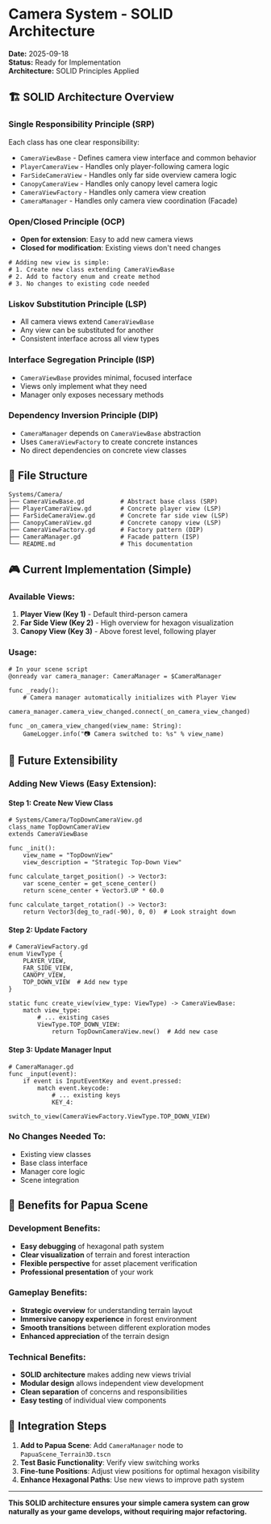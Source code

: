 # Camera System - SOLID Architecture

**Date:** 2025-09-18  
**Status:** Ready for Implementation  
**Architecture:** SOLID Principles Applied  

## 🏗️ **SOLID Architecture Overview**

### **Single Responsibility Principle (SRP)**
Each class has one clear responsibility:
- `CameraViewBase` - Defines camera view interface and common behavior
- `PlayerCameraView` - Handles only player-following camera logic
- `FarSideCameraView` - Handles only far side overview camera logic
- `CanopyCameraView` - Handles only canopy level camera logic
- `CameraViewFactory` - Handles only camera view creation
- `CameraManager` - Handles only camera view coordination (Facade)

### **Open/Closed Principle (OCP)**
- **Open for extension**: Easy to add new camera views
- **Closed for modification**: Existing views don't need changes

```gdscript
# Adding new view is simple:
# 1. Create new class extending CameraViewBase
# 2. Add to factory enum and create method
# 3. No changes to existing code needed
```

### **Liskov Substitution Principle (LSP)**
- All camera views extend `CameraViewBase`
- Any view can be substituted for another
- Consistent interface across all view types

### **Interface Segregation Principle (ISP)**
- `CameraViewBase` provides minimal, focused interface
- Views only implement what they need
- Manager only exposes necessary methods

### **Dependency Inversion Principle (DIP)**
- `CameraManager` depends on `CameraViewBase` abstraction
- Uses `CameraViewFactory` to create concrete instances
- No direct dependencies on concrete view classes

## 📁 **File Structure**

```
Systems/Camera/
├── CameraViewBase.gd          # Abstract base class (SRP)
├── PlayerCameraView.gd        # Concrete player view (LSP)
├── FarSideCameraView.gd       # Concrete far side view (LSP)
├── CanopyCameraView.gd        # Concrete canopy view (LSP)
├── CameraViewFactory.gd       # Factory pattern (DIP)
├── CameraManager.gd           # Facade pattern (ISP)
└── README.md                  # This documentation
```

## 🎮 **Current Implementation (Simple)**

### **Available Views:**
1. **Player View (Key 1)** - Default third-person camera
2. **Far Side View (Key 2)** - High overview for hexagon visualization
3. **Canopy View (Key 3)** - Above forest level, following player

### **Usage:**
```gdscript
# In your scene script
@onready var camera_manager: CameraManager = $CameraManager

func _ready():
    # Camera manager automatically initializes with Player View
    camera_manager.camera_view_changed.connect(_on_camera_view_changed)

func _on_camera_view_changed(view_name: String):
    GameLogger.info("📷 Camera switched to: %s" % view_name)
```

## 🚀 **Future Extensibility**

### **Adding New Views (Easy Extension):**

#### **Step 1: Create New View Class**
```gdscript
# Systems/Camera/TopDownCameraView.gd
class_name TopDownCameraView
extends CameraViewBase

func _init():
    view_name = "TopDownView"
    view_description = "Strategic Top-Down View"

func calculate_target_position() -> Vector3:
    var scene_center = get_scene_center()
    return scene_center + Vector3.UP * 60.0

func calculate_target_rotation() -> Vector3:
    return Vector3(deg_to_rad(-90), 0, 0)  # Look straight down
```

#### **Step 2: Update Factory**
```gdscript
# CameraViewFactory.gd
enum ViewType {
    PLAYER_VIEW,
    FAR_SIDE_VIEW,
    CANOPY_VIEW,
    TOP_DOWN_VIEW  # Add new type
}

static func create_view(view_type: ViewType) -> CameraViewBase:
    match view_type:
        # ... existing cases
        ViewType.TOP_DOWN_VIEW:
            return TopDownCameraView.new()  # Add new case
```

#### **Step 3: Update Manager Input**
```gdscript
# CameraManager.gd
func _input(event):
    if event is InputEventKey and event.pressed:
        match event.keycode:
            # ... existing keys
            KEY_4:
                switch_to_view(CameraViewFactory.ViewType.TOP_DOWN_VIEW)
```

### **No Changes Needed To:**
- Existing view classes
- Base class interface
- Manager core logic
- Scene integration

## 🎯 **Benefits for Papua Scene**

### **Development Benefits:**
- **Easy debugging** of hexagonal path system
- **Clear visualization** of terrain and forest interaction
- **Flexible perspective** for asset placement verification
- **Professional presentation** of your work

### **Gameplay Benefits:**
- **Strategic overview** for understanding terrain layout
- **Immersive canopy experience** in forest environment
- **Smooth transitions** between different exploration modes
- **Enhanced appreciation** of the terrain design

### **Technical Benefits:**
- **SOLID architecture** makes adding new views trivial
- **Modular design** allows independent view development
- **Clean separation** of concerns and responsibilities
- **Easy testing** of individual view components

## 🔧 **Integration Steps**

1. **Add to Papua Scene**: Add `CameraManager` node to `PapuaScene_Terrain3D.tscn`
2. **Test Basic Functionality**: Verify view switching works
3. **Fine-tune Positions**: Adjust view positions for optimal hexagon visibility
4. **Enhance Hexagonal Paths**: Use new views to improve path system

---

**This SOLID architecture ensures your simple camera system can grow naturally as your game develops, without requiring major refactoring.**
